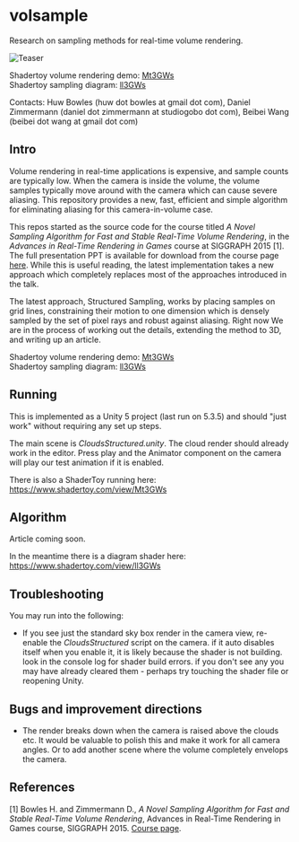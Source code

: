 
# volsample

Research on sampling methods for real-time volume rendering.

![Teaser](https://raw.githubusercontent.com/huwb/volsample/master/img/teaser.jpg)

Shadertoy volume rendering demo: [Mt3GWs](https://www.shadertoy.com/view/Mt3GWs)  
Shadertoy sampling diagram: [ll3GWs](https://www.shadertoy.com/view/ll3GWs)

Contacts: Huw Bowles (huw dot bowles at gmail dot com), Daniel Zimmermann (daniel dot zimmermann at studiogobo dot com), Beibei Wang (beibei dot wang at gmail dot com)


## Intro

Volume rendering in real-time applications is expensive, and sample counts are typically low. When the camera is inside the volume, the volume samples typically move around with the camera which can cause severe aliasing. This repository provides a new, fast, efficient and simple algorithm for eliminating aliasing for this camera-in-volume case.

This repos started as the source code for the course titled *A Novel Sampling Algorithm for Fast and Stable Real-Time Volume Rendering*, in the *Advances in Real-Time Rendering in Games* course at SIGGRAPH 2015 [1]. The full presentation PPT is available for download from the course page [here][ADVANCES2015]. While this is useful reading, the latest implementation takes a new approach which completely replaces most of the approaches introduced in the talk.

The latest approach, Structured Sampling, works by placing samples on grid lines, constraining their motion to one dimension which is densely sampled by the set of pixel rays and robust against aliasing. Right now We are in the process of working out the details, extending the method to 3D, and writing up an article. 

Shadertoy volume rendering demo: [Mt3GWs](https://www.shadertoy.com/view/Mt3GWs)  
Shadertoy sampling diagram: [ll3GWs](https://www.shadertoy.com/view/ll3GWs)


## Running

This is implemented as a Unity 5 project (last run on 5.3.5) and should "just work" without requiring any set up steps.

The main scene is *CloudsStructured.unity*. The cloud render should already work in the editor. Press play and the Animator component on the camera will play our test animation if it is enabled.

There is also a ShaderToy running here: https://www.shadertoy.com/view/Mt3GWs


## Algorithm

Article coming soon.

In the meantime there is a diagram shader here: https://www.shadertoy.com/view/ll3GWs


## Troubleshooting

You may run into the following:

* If you see just the standard sky box render in the camera view, re-enable the *CloudsStructured* script on the camera. if it auto disables itself when you enable it, it is likely because the shader is not building. look in the console log for shader build errors. if you don't see any you may have already cleared them - perhaps try touching the shader file or reopening Unity.


## Bugs and improvement directions

* The render breaks down when the camera is raised above the clouds etc. It would be valuable to polish this and make it work for all camera angles.
Or to add another scene where the volume completely envelops the camera.



## References

[ADVANCES2015]: http://advances.realtimerendering.com/s2015/index.html "Advances in Real-Time Rendering - SIGGRAPH 2015"

[1] Bowles H. and Zimmermann D., *A Novel Sampling Algorithm for Fast and Stable Real-Time Volume Rendering*, Advances in Real-Time Rendering in Games course, SIGGRAPH 2015. [Course page][ADVANCES2015].
